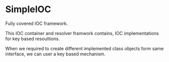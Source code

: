 SimpleIOC
=========

Fully covered IOC framework.

This IOC container and resolver framwork contains, IOC implementations for key based resoultions.

When we required to create different implemented class objects form same interface, we can user a key based mechanism.

